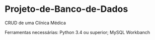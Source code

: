 # Projeto-de-Banco-de-Dados
CRUD de uma Clínica Médica

Ferramentas necessárias:
  Python 3.4 ou superior;
  MySQL Workbanch 
  
